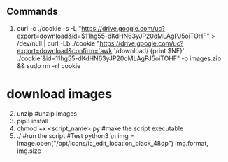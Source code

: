 ## Commands

1. curl -c ./cookie -s -L "https://drive.google.com/uc?export=download&id=$11hg55-dKdHN63yJP20dMLAgPJ5oiTOHF" > /dev/null | curl -Lb ./cookie "https://drive.google.com/uc?export=download&confirm=`awk '/download/ {print $NF}' ./cookie`&id=11hg55-dKdHN63yJP20dMLAgPJ5oiTOHF" -o images.zip && sudo rm -rf cookie
# download images
2. unzip <zip file> #unzip images
3. pip3 install <package>
4. chmod +x <script_name>.py #make the script executable
5. ./<scriptname> #run the script
#Test
python3 \n
img = Image.open("/opt/icons/ic_edit_location_black_48dp")
img.format, img.size



